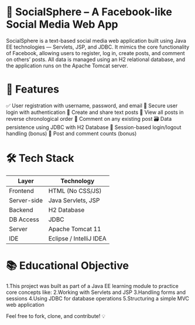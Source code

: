 # 📱 SocialSphere – A Facebook-like Social Media Web App
SocialSphere is a text-based social media web application built using Java EE technologies — Servlets, JSP, and JDBC. It mimics the core functionality of Facebook, allowing users to register, log in, create posts, and comment on others’ posts. All data is managed using an H2 relational database, and the application runs on the Apache Tomcat server.

# 🚀 Features

✅ User registration with username, password, and email
🔐 Secure user login with authentication
📝 Create and share text posts
📄 View all posts in reverse chronological order
💬 Comment on any existing post
🗃️ Data persistence using JDBC with H2 Database
🔄 Session-based login/logout handling (bonus)
🔢 Post and comment counts (bonus)


# 🛠️ Tech Stack

| Layer       | Technology              |
| ----------- | ----------------------- |
| Frontend    | HTML (No CSS/JS)        |
| Server-side | Java Servlets, JSP      |
| Backend     | H2 Database             |
| DB Access   | JDBC                    |
| Server      | Apache Tomcat 11        |
| IDE         | Eclipse / IntelliJ IDEA |


# 📚 Educational Objective

1.This project was built as part of a Java EE learning module to practice core concepts like:
2.Working with Servlets and JSP
3.Handling forms and sessions
4.Using JDBC for database operations
5.Structuring a simple MVC web application

Feel free to fork, clone, and contribute! 💡

